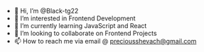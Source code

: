 - 👋 Hi, I’m @Black-tg22
- 👀 I’m interested in Frontend Development
- 🌱 I’m currently learning JavaScript and React
- 💞️ I’m looking to collaborate on Frontend Projects
- 📫 How to reach me via email @ preciousshevach@gmail.com

<!---
Black-tg22/Black-tg22 is a ✨ special ✨ repository because its `README.md` (this file) appears on your GitHub profile.
You can click the Preview link to take a look at your changes.
--->
